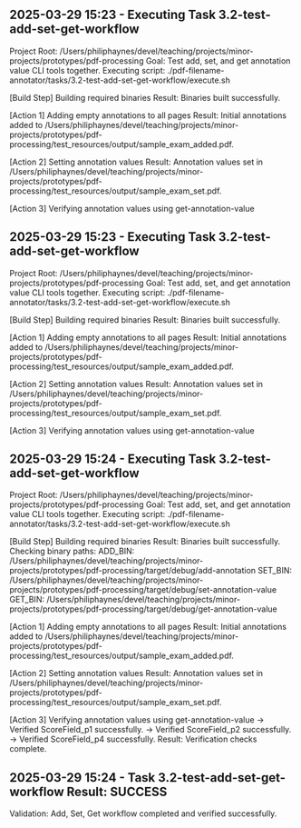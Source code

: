 ## 2025-03-29 15:23 - Executing Task 3.2-test-add-set-get-workflow
Project Root: /Users/philiphaynes/devel/teaching/projects/minor-projects/prototypes/pdf-processing
Goal: Test add, set, and get annotation value CLI tools together.
Executing script: ./pdf-filename-annotator/tasks/3.2-test-add-set-get-workflow/execute.sh

[Build Step] Building required binaries
Result: Binaries built successfully.

[Action 1] Adding empty annotations to all pages
Result: Initial annotations added to /Users/philiphaynes/devel/teaching/projects/minor-projects/prototypes/pdf-processing/test_resources/output/sample_exam_added.pdf.

[Action 2] Setting annotation values
Result: Annotation values set in /Users/philiphaynes/devel/teaching/projects/minor-projects/prototypes/pdf-processing/test_resources/output/sample_exam_set.pdf.

[Action 3] Verifying annotation values using get-annotation-value
## 2025-03-29 15:23 - Executing Task 3.2-test-add-set-get-workflow
Project Root: /Users/philiphaynes/devel/teaching/projects/minor-projects/prototypes/pdf-processing
Goal: Test add, set, and get annotation value CLI tools together.
Executing script: ./pdf-filename-annotator/tasks/3.2-test-add-set-get-workflow/execute.sh

[Build Step] Building required binaries
Result: Binaries built successfully.

[Action 1] Adding empty annotations to all pages
Result: Initial annotations added to /Users/philiphaynes/devel/teaching/projects/minor-projects/prototypes/pdf-processing/test_resources/output/sample_exam_added.pdf.

[Action 2] Setting annotation values
Result: Annotation values set in /Users/philiphaynes/devel/teaching/projects/minor-projects/prototypes/pdf-processing/test_resources/output/sample_exam_set.pdf.

[Action 3] Verifying annotation values using get-annotation-value
## 2025-03-29 15:24 - Executing Task 3.2-test-add-set-get-workflow
Project Root: /Users/philiphaynes/devel/teaching/projects/minor-projects/prototypes/pdf-processing
Goal: Test add, set, and get annotation value CLI tools together.
Executing script: ./pdf-filename-annotator/tasks/3.2-test-add-set-get-workflow/execute.sh

[Build Step] Building required binaries
Result: Binaries built successfully.
Checking binary paths:
ADD_BIN: /Users/philiphaynes/devel/teaching/projects/minor-projects/prototypes/pdf-processing/target/debug/add-annotation
SET_BIN: /Users/philiphaynes/devel/teaching/projects/minor-projects/prototypes/pdf-processing/target/debug/set-annotation-value
GET_BIN: /Users/philiphaynes/devel/teaching/projects/minor-projects/prototypes/pdf-processing/target/debug/get-annotation-value

[Action 1] Adding empty annotations to all pages
Result: Initial annotations added to /Users/philiphaynes/devel/teaching/projects/minor-projects/prototypes/pdf-processing/test_resources/output/sample_exam_added.pdf.

[Action 2] Setting annotation values
Result: Annotation values set in /Users/philiphaynes/devel/teaching/projects/minor-projects/prototypes/pdf-processing/test_resources/output/sample_exam_set.pdf.

[Action 3] Verifying annotation values using get-annotation-value
  -> Verified ScoreField_p1 successfully.
  -> Verified ScoreField_p2 successfully.
  -> Verified ScoreField_p4 successfully.
Result: Verification checks complete.

## 2025-03-29 15:24 - Task 3.2-test-add-set-get-workflow Result: SUCCESS
Validation: Add, Set, Get workflow completed and verified successfully.
